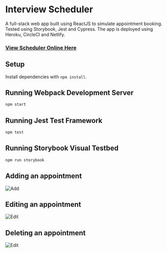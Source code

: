 # Interview Scheduler

A full-stack web app built using ReactJS to simulate appointment booking. Tested using Storybook, Jest and Cypress. The app is deployed using Heroku, CircleCI and Netlify.

### [View Scheduler Online Here](https://60122a02e095760008141cd0--hopeful-boyd-97548c.netlify.app/)

## Setup

Install dependencies with `npm install`.

## Running Webpack Development Server

```sh
npm start
```

## Running Jest Test Framework

```sh
npm test
```

## Running Storybook Visual Testbed

```sh
npm run storybook
```

## Adding an appointment
![Add](https://github.com/alan-mak/scheduler/blob/master/docs/InterviewScheduler-add.gif)

## Editing an appointment
![Edit](https://github.com/alan-mak/scheduler/blob/master/docs/InterviewScheduler-edit.gif)

## Deleting an appointment
![Edit](https://github.com/alan-mak/scheduler/blob/master/docs/InterviewScheduler-delete.gif)